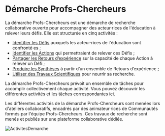 # Démarche Profs-Chercheurs

La démarche Profs-Chercheurs est une démarche de recherche collaborative ouverte pour accompagner des acteur·rices de l'éducation à relever leurs défis. Elle est structurée en cinq activités :

 - [Identifier les Défis](<./description activités/1-Identifier les Défis.md>) auxquels les acteur·rices de l'éducation sont confronté·es ;
 - [Identifier les Actions](<./description activités/2-Identifier les Actions.md>) qui permettraient de relever ces Défis ;
 - [Partager les Retours d’expérience](<./description activités/3-Partager les Retours d'expérience.md>) sur la capacité de chaque Action à relever un Défi ;
 - [Produire les Synthèses](<./description activités/4- Produire les Synthèses.md>) à partir d’un ensemble de Retours d’expérience ;
 - [Utiliser des Travaux Scientifiques](<./description activités/5- Utiliser des Travaux Scientifiques.md>) pour nourrir sa recherche.

La démarche Profs-Chercheurs prévoit un ensemble de tâches pour accomplir collectivement chaque activité. Vous pouvez découvrir les différentes activités et les tâches correspondantes ici.

Les différentes activités de la démarche Profs-Chercheurs sont menées lors d'ateliers collaboratifs, encadrés par des animateur·rices de Communautés formés par l'équipe Profs-Chercheurs. Ces travaux de recherche sont menés et publiés sur une plateforme collaborative dédiée.

![ActivitesDemarche](https://github.com/user-attachments/assets/efb9c8ca-ae6a-4ade-affd-e97a2dc8fec8)
